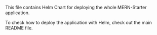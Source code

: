 This file contains Helm Chart for deploying the whole MERN-Starter application.

To check how to deploy the application with Helm, check out the main README file.